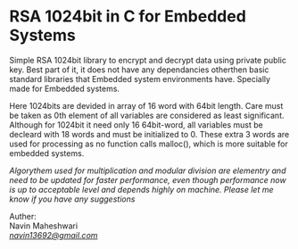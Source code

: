 # RSA 1024bit in C for Embedded Systems

Simple RSA 1024bit library to encrypt and decrypt data using private public key. 
Best part of it, it does not have any dependancies otherthen basic standard libraries that Embedded system environments have. 
Specially made for Embedded systems.

Here 1024bits are devided in array of 16 word with 64bit length.
Care must be taken as 0th element of all variables are considered as least significant.
Although for 1024bit it need only 16 64bit-word, all variables must be decleard with 18 words and must be initialized to 0.
These extra 3 words are used for processing as no function calls malloc(), which is more suitable for embedded systems.

<i>Algorythem used for multiplication and modular division are elementry and need to be updated for faster performance, even though performance now is up to acceptable level and depends highly on machine. Please let me know if you have any suggestions</i>

Auther:<br>
Navin Maheshwari<br>
<i>navin13692@gmail.com</i>
